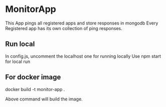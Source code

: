 # MonitorApp

This App pings all registered apps and store responses in mongodb
Every Registered app has its own collection of ping responses.

## Run local
In config.js, uncomment the localhost one for running locally
Use npm start for local run

## For docker image
docker build -t monitor-app .

Above command will build the image.
